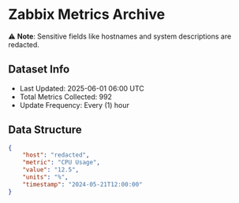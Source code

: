 # Zabbix Metrics Archive

⚠️ **Note**: Sensitive fields like hostnames and system descriptions are redacted.

## Dataset Info
- Last Updated: 2025-06-01 06:00 UTC
- Total Metrics Collected: 992
- Update Frequency: Every (1) hour

## Data Structure
```json
{
    "host": "redacted",
    "metric": "CPU Usage",
    "value": "12.5",
    "units": "%",
    "timestamp": "2024-05-21T12:00:00"
}
```
